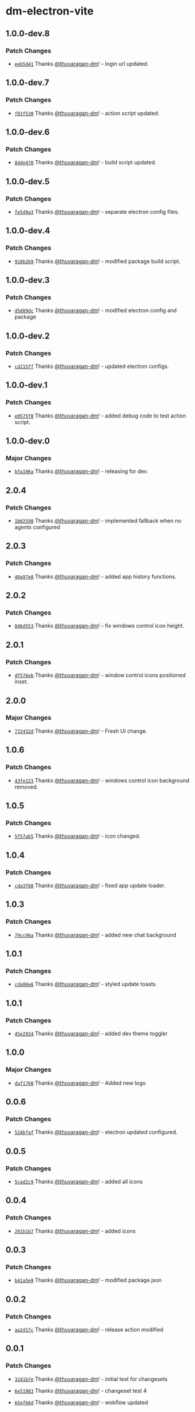 # dm-electron-vite

## 1.0.0-dev.8

### Patch Changes

- [`eeb5d41`](https://github.com/thuvaragan-dm/dm-desktop-test/commit/eeb5d419d604ff0f954797dab919acd0cf8e555b) Thanks [@thuvaragan-dm](https://github.com/thuvaragan-dm)! - login url updated.

## 1.0.0-dev.7

### Patch Changes

- [`f81f538`](https://github.com/thuvaragan-dm/dm-desktop-test/commit/f81f538980627095ef0ba874b857afeafe49454a) Thanks [@thuvaragan-dm](https://github.com/thuvaragan-dm)! - action script updated.

## 1.0.0-dev.6

### Patch Changes

- [`84de470`](https://github.com/thuvaragan-dm/dm-desktop-test/commit/84de470d06cd767f269b25fb37e24c396ac71b70) Thanks [@thuvaragan-dm](https://github.com/thuvaragan-dm)! - build script updated.

## 1.0.0-dev.5

### Patch Changes

- [`fe5d9a3`](https://github.com/thuvaragan-dm/dm-desktop-test/commit/fe5d9a3054dbe37d336b034885f8e2910a540ed3) Thanks [@thuvaragan-dm](https://github.com/thuvaragan-dm)! - separate electron config files.

## 1.0.0-dev.4

### Patch Changes

- [`918b2b9`](https://github.com/thuvaragan-dm/dm-desktop-test/commit/918b2b9ac79f06737d479c6cd042d3c37b4582bd) Thanks [@thuvaragan-dm](https://github.com/thuvaragan-dm)! - modified package build script.

## 1.0.0-dev.3

### Patch Changes

- [`d5d89dc`](https://github.com/thuvaragan-dm/dm-desktop-test/commit/d5d89dcab0e84b860b436166fc2bc8b07f25eeae) Thanks [@thuvaragan-dm](https://github.com/thuvaragan-dm)! - modified electron config and package

## 1.0.0-dev.2

### Patch Changes

- [`cd215ff`](https://github.com/thuvaragan-dm/dm-desktop-test/commit/cd215ffed231c6f45280207354c41c06796213f5) Thanks [@thuvaragan-dm](https://github.com/thuvaragan-dm)! - updated electron configs.

## 1.0.0-dev.1

### Patch Changes

- [`e0575f8`](https://github.com/thuvaragan-dm/dm-desktop-test/commit/e0575f818926805b0a1ad9fc6935bd560e14f00b) Thanks [@thuvaragan-dm](https://github.com/thuvaragan-dm)! - added debug code to test action script.

## 1.0.0-dev.0

### Major Changes

- [`bfa196a`](https://github.com/thuvaragan-dm/dm-desktop-test/commit/bfa196a4d0eb2b22df437be4a1624c03274af4d2) Thanks [@thuvaragan-dm](https://github.com/thuvaragan-dm)! - releasing for dev.

## 2.0.4

### Patch Changes

- [`1b02598`](https://github.com/thuvaragan-dm/dm-desktop-test/commit/1b02598e790f70422f3d1c32e2b5f62252de6141) Thanks [@thuvaragan-dm](https://github.com/thuvaragan-dm)! - implemented fallback when no agents configured

## 2.0.3

### Patch Changes

- [`40a97e8`](https://github.com/thuvaragan-dm/dm-desktop-test/commit/40a97e893a11f5789be856fc1d5ba5390f9c41a5) Thanks [@thuvaragan-dm](https://github.com/thuvaragan-dm)! - added app history functions.

## 2.0.2

### Patch Changes

- [`846d553`](https://github.com/thuvaragan-dm/dm-desktop-test/commit/846d553a054230436a52ebc9f6f2fb5488167bc1) Thanks [@thuvaragan-dm](https://github.com/thuvaragan-dm)! - fix windows control icon height.

## 2.0.1

### Patch Changes

- [`df576eb`](https://github.com/thuvaragan-dm/dm-desktop-test/commit/df576eb8e0e838ca7d21af7cea8f4066f3af87fb) Thanks [@thuvaragan-dm](https://github.com/thuvaragan-dm)! - window control icons positioned inset.

## 2.0.0

### Major Changes

- [`732432d`](https://github.com/thuvaragan-dm/dm-desktop-test/commit/732432d1bfd67001c5bb1b01fdd81420cd0c34f6) Thanks [@thuvaragan-dm](https://github.com/thuvaragan-dm)! - Fresh UI change.

## 1.0.6

### Patch Changes

- [`43fe123`](https://github.com/thuvaragan-dm/dm-desktop-test/commit/43fe123be5c7a008a4fb18579419eea33e37d5c9) Thanks [@thuvaragan-dm](https://github.com/thuvaragan-dm)! - windows control icon background removed.

## 1.0.5

### Patch Changes

- [`5f57ab5`](https://github.com/thuvaragan-dm/dm-desktop-test/commit/5f57ab569bc4c1625ac39310b5c498ae7db8bd0a) Thanks [@thuvaragan-dm](https://github.com/thuvaragan-dm)! - icon changed.

## 1.0.4

### Patch Changes

- [`cda3f88`](https://github.com/thuvaragan-dm/dm-desktop-test/commit/cda3f885c060389db887a36d0fed39ccda6cfb25) Thanks [@thuvaragan-dm](https://github.com/thuvaragan-dm)! - fixed app update loader.

## 1.0.3

### Patch Changes

- [`79cc96a`](https://github.com/thuvaragan-dm/dm-desktop-test/commit/79cc96a8498a9fe5da2820b18c8656a095197719) Thanks [@thuvaragan-dm](https://github.com/thuvaragan-dm)! - added new chat background

## 1.0.1

### Patch Changes

- [`cda00e6`](https://github.com/thuvaragan-dm/dm-desktop-test/commit/cda00e657dc3376837915d0de0ccb62dc5018ddc) Thanks [@thuvaragan-dm](https://github.com/thuvaragan-dm)! - styled update toasts.

## 1.0.1

### Patch Changes

- [`45e2924`](https://github.com/thuvaragan-dm/dm-desktop-test/commit/45e2924167ac39d07cc9fd0a3c460a9599ab40c0) Thanks [@thuvaragan-dm](https://github.com/thuvaragan-dm)! - added dev theme toggler

## 1.0.0

### Major Changes

- [`daf1760`](https://github.com/thuvaragan-dm/dm-desktop-test/commit/daf1760b9edc2a3242475f0d5c08bfeab92a0ec6) Thanks [@thuvaragan-dm](https://github.com/thuvaragan-dm)! - Added new logo

## 0.0.6

### Patch Changes

- [`524bfaf`](https://github.com/thuvaragan-dm/dm-desktop-test/commit/524bfaf874e729ea5e680206425799472e4d5696) Thanks [@thuvaragan-dm](https://github.com/thuvaragan-dm)! - electron updated configured.

## 0.0.5

### Patch Changes

- [`5cad2c9`](https://github.com/thuvaragan-dm/dm-desktop-test/commit/5cad2c91d9909b896e5873911cfddeeb35f9c898) Thanks [@thuvaragan-dm](https://github.com/thuvaragan-dm)! - added all icons

## 0.0.4

### Patch Changes

- [`281b1b7`](https://github.com/thuvaragan-dm/dm-desktop-test/commit/281b1b704e3706174903440c44f7f5c08fae0877) Thanks [@thuvaragan-dm](https://github.com/thuvaragan-dm)! - added icons

## 0.0.3

### Patch Changes

- [`b41a5e9`](https://github.com/thuvaragan-dm/dm-desktop-test/commit/b41a5e99772f5513732c5ff4d86671344d1075dc) Thanks [@thuvaragan-dm](https://github.com/thuvaragan-dm)! - modified package.json

## 0.0.2

### Patch Changes

- [`aa2d17c`](https://github.com/thuvaragan-dm/dm-desktop-test/commit/aa2d17cb4834acb85916082e1ed4f4894ca6c658) Thanks [@thuvaragan-dm](https://github.com/thuvaragan-dm)! - release action modified

## 0.0.1

### Patch Changes

- [`3241b7e`](https://github.com/thuvaragan-dm/dm-desktop-test/commit/3241b7e42861ac5edb063edde5f157f0485382ad) Thanks [@thuvaragan-dm](https://github.com/thuvaragan-dm)! - initial test for changesets

- [`6e51983`](https://github.com/thuvaragan-dm/dm-desktop-test/commit/6e5198311cc51b906cb109a4d9df0a80aff32b65) Thanks [@thuvaragan-dm](https://github.com/thuvaragan-dm)! - changeset test 4

- [`65efb6d`](https://github.com/thuvaragan-dm/dm-desktop-test/commit/65efb6de4dfeab716345c44e76ba72663d86c21f) Thanks [@thuvaragan-dm](https://github.com/thuvaragan-dm)! - wokflow updated
